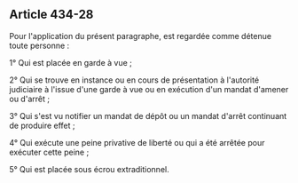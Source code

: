 Article 434-28
----
Pour l'application du présent paragraphe, est regardée comme détenue toute
personne :

1° Qui est placée en garde à vue ;

2° Qui se trouve en instance ou en cours de présentation à l'autorité judiciaire
à l'issue d'une garde à vue ou en exécution d'un mandat d'amener ou d'arrêt ;

3° Qui s'est vu notifier un mandat de dépôt ou un mandat d'arrêt continuant de
produire effet ;

4° Qui exécute une peine privative de liberté ou qui a été arrêtée pour exécuter
cette peine ;

5° Qui est placée sous écrou extraditionnel.
